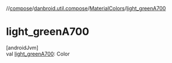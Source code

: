 //[compose](../../../index.md)/[danbroid.util.compose](../index.md)/[MaterialColors](index.md)/[light_greenA700](light_green-a700.md)

# light_greenA700

[androidJvm]\
val [light_greenA700](light_green-a700.md): Color

